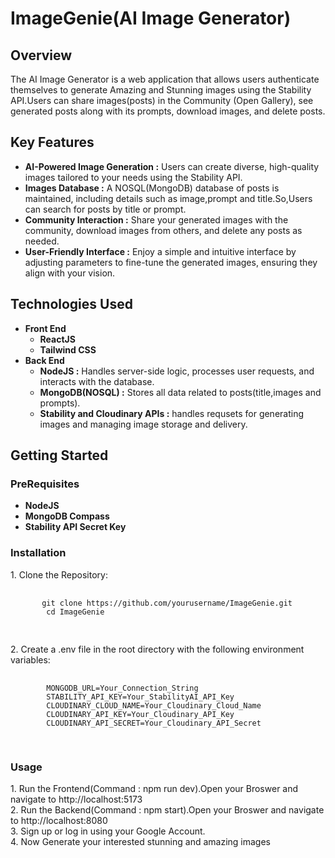 
<h1>ImageGenie(AI Image Generator)</h1>
<h2>Overview</h2>
<div>
  The AI Image Generator is a web application that allows users authenticate themselves to generate Amazing and Stunning images using the Stability API.Users can share images(posts) in the Community (Open Gallery), see generated posts along with its prompts, download images, and delete posts. 
<h2>Key Features</h2>
<div>
  <ul>
    <li><b>AI-Powered Image Generation :</b> Users can create diverse, high-quality images tailored to your needs using the Stability API. </li>
    <li><b>Images Database :</b> A NOSQL(MongoDB) database of posts is maintained, including details such as image,prompt and title.So,Users can search for posts by title or prompt.</li>
    <li><b>Community Interaction :</b> Share your generated images with the community, download images from others, and delete any posts as needed.</li>
    <li><b>User-Friendly Interface :</b> Enjoy a simple and intuitive interface by adjusting parameters to fine-tune the generated images, ensuring they align with your vision.</li>
  </ul>
</div>
  
<h2>Technologies Used</h2>
<div>
  <ul>
    <li><b>Front End</b>
      <br>
      <ul>
        <li><b>ReactJS</b></li>
        <li><b>Tailwind CSS</b></li>
      </ul>
    </li>
    <li><b>Back End</b>
      <br>
      <ul>
        <li><b>NodeJS :</b> Handles server-side logic, processes user requests, and interacts with the database.</li>
        <li><b>MongoDB(NOSQL) :</b> Stores all data related to posts(title,images and prompts).</li>
        <li><b>Stability and Cloudinary APIs :</b> handles requsets for generating images and managing image storage and delivery.</li>
      </ul>
    </li>
  </ul>
</div>

<h2>Getting Started</h2>
<div>
  <h3>PreRequisites</h3>
  <ul>
    <li><b>NodeJS</b></li>
    <li><b>MongoDB Compass</b></li>
    <li><b>Stability API Secret Key</b></li>
  </ul>
  <h3>Installation</h3>
  <div class="step">
    <div class="step-number">1. Clone the Repository:</div>
    <pre>
      <code class="language-bash">
       git clone https://github.com/yourusername/ImageGenie.git
        cd ImageGenie
      </code>
    </pre>
    <div class="step-number">2. Create a .env file in the root directory with the following environment variables:</div>
    <pre>
      <code class="language-plaintext">
        MONGODB_URL=Your_Connection_String
        STABILITY_API_KEY=Your_StabilityAI_API_Key
        CLOUDINARY_CLOUD_NAME=Your_Cloudinary_Cloud_Name
        CLOUDINARY_API_KEY=Your_Cloudinary_API_Key
        CLOUDINARY_API_SECRET=Your_Cloudinary_API_Secret
      </code>
    </pre>
    
  </div>
  <h3>Usage</h3>
  <div>
    <div>1. Run the Frontend(Command : npm run dev).Open your Broswer and navigate to http://localhost:5173</div>
    <div>2. Run the Backend(Command : npm start).Open your Broswer and navigate to http://localhost:8080</div>
    <div>3. Sign up or log in using your Google Account.</div>
    <div>4. Now Generate your interested stunning and amazing images</div>

  </div>

</div>
